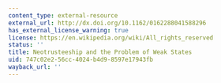 ```yaml
---
content_type: external-resource
external_url: http://dx.doi.org/10.1162/0162288041588296
has_external_license_warning: true
license: https://en.wikipedia.org/wiki/All_rights_reserved
status: ''
title: Neotrusteeship and the Problem of Weak States
uid: 747c02e2-56cc-4024-b4d9-8597e17943fb
wayback_url: ''
---
```

